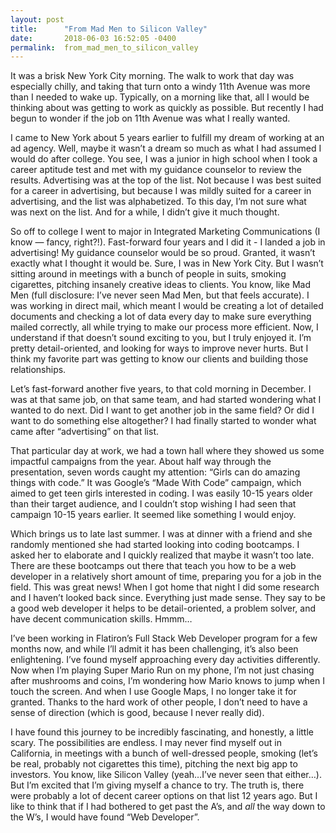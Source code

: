 ```yaml
---
layout: post
title:      "From Mad Men to Silicon Valley"
date:       2018-06-03 16:52:05 -0400
permalink:  from_mad_men_to_silicon_valley
---
```



It was a brisk New York City morning. The walk to work that day was especially chilly, and taking that turn onto a windy 11th Avenue was more than I needed to wake up. Typically, on a morning like that, all I would be thinking about was getting to work as quickly as possible. But recently I had begun to wonder if the job on 11th Avenue was what I really wanted.

I came to New York about 5 years earlier to fulfill my dream of working at an ad agency. Well, maybe it wasn’t a dream so much as what I had assumed I would do after college. You see, I was a junior in high school when I took a career aptitude test and met with my guidance counselor to review the results. Advertising was at the top of the list. Not because I was best suited for a career in advertising, but because I was mildly suited for a career in advertising, and the list was alphabetized. To this day, I’m not sure what was next on the list. And for a while, I didn’t give it much thought.

So off to college I went to major in Integrated Marketing Communications (I know — fancy, right?!). Fast-forward four years and I did it - I landed a job in advertising! My guidance counselor would be so proud. Granted, it wasn’t exactly what I thought it would be. Sure, I was in New York City. But I wasn’t sitting around in meetings with a bunch of people in suits, smoking cigarettes, pitching insanely creative ideas to clients. You know, like Mad Men (full disclosure: I’ve never seen Mad Men, but that feels accurate). I was working in direct mail, which meant I would be creating a lot of detailed documents and checking a lot of data every day to make sure everything mailed correctly, all while trying to make our process more efficient. Now, I understand if that doesn’t sound exciting to you, but I truly enjoyed it. I’m pretty detail-oriented, and looking for ways to improve never hurts. But I think my favorite part was getting to know our clients and building those relationships.

Let’s fast-forward another five years, to that cold morning in December. I was at that same job, on that same team, and had started wondering what I wanted to do next. Did I want to get another job in the same field? Or did I want to do something else altogether? I had finally started to wonder what came after “advertising” on that list.

That particular day at work, we had a town hall where they showed us some impactful campaigns from the year. About half way through the presentation, seven words caught my attention: “Girls can do amazing things with code.” It was Google’s “Made With Code” campaign, which aimed to get teen girls interested in coding. I was easily 10-15 years older than their target audience, and I couldn’t stop wishing I had seen that campaign 10-15 years earlier. It seemed like something I would enjoy.

Which brings us to late last summer. I was at dinner with a friend and she randomly mentioned she had started looking into coding bootcamps. I asked her to elaborate and I quickly realized that maybe it wasn’t too late. There are these bootcamps out there that teach you how to be a web developer in a relatively short amount of time, preparing you for a job in the field. This was great news! When I got home that night I did some research and I haven’t looked back since. Everything just made sense. They say to be a good web developer it helps to be detail-oriented, a problem solver, and have decent communication skills. Hmmm…

I’ve been working in Flatiron’s Full Stack Web Developer program for a few months now, and while I’ll admit it has been challenging, it’s also been enlightening. I’ve found myself approaching every day activities differently. Now when I’m playing Super Mario Run on my phone, I’m not just chasing after mushrooms and coins, I’m wondering how Mario knows to jump when I touch the screen. And when I use Google Maps, I no longer take it for granted. Thanks to the hard work of other people, I don’t need to have a sense of direction (which is good, because I never really did).

I have found this journey to be incredibly fascinating, and honestly, a little scary. The possibilities are endless. I may never find myself out in California, in meetings with a bunch of well-dressed people, smoking (let’s be real, probably not cigarettes this time), pitching the next big app to investors. You know, like Silicon Valley (yeah…I’ve never seen that either…). But I’m excited that I’m giving myself a chance to try. The truth is, there were probably a lot of decent career options on that list 12 years ago. But I like to think that if I had bothered to get past the A’s, and *all* the way down to the W’s, I would have found “Web Developer”.
